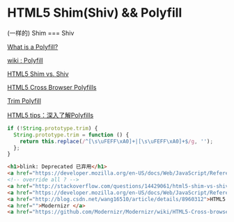# HTML5 Shim(Shiv) && Polyfill

(一样的) Shim === Shiv

[What is a Polyfill?](https://remysharp.com/2010/10/08/what-is-a-polyfill)

[wiki : Polyfill](https://en.wikipedia.org/wiki/Polyfill)

[HTML5 Shim vs. Shiv](http://stackoverflow.com/questions/14429061/html5-shim-vs-shiv)

[HTML5 Cross Browser Polyfills](https://github.com/Modernizr/Modernizr/wiki/HTML5-Cross-browser-Polyfills)

[Trim Polyfill](https://developer.mozilla.org/en-US/docs/Web/JavaScript/Reference/Global_Objects/String/Trim)


[HTML5 tips：深入了解Polyfills](http://blog.csdn.net/wang16510/article/details/8960312)

```js
if (!String.prototype.trim) {
  String.prototype.trim = function () {
    return this.replace(/^[\s\uFEFF\xA0]+|[\s\uFEFF\xA0]+$/g, '');
  };
}
``` 

```html
<h1>blink: Deprecated 已弃用</h1>
<a href="https://developer.mozilla.org/en-US/docs/Web/JavaScript/Reference/Global_Objects/String/blink">String.prototype.blink()</a>
<!-- override all ? -->
<a href="http://stackoverflow.com/questions/14429061/html5-shim-vs-shiv">HTML5 Shim vs. Shiv</a>
<a href="https://developer.mozilla.org/en-US/docs/Web/JavaScript/Reference/Global_Objects/String/Trim">Trim Polyfill</a>
<a href="http://blog.csdn.net/wang16510/article/details/8960312">HTML5 tips：深入了解Polyfills</a>
<a href="">Modernizr </a>
<a href="https://github.com/Modernizr/Modernizr/wiki/HTML5-Cross-browser-Polyfills">HTML5 Cross Browser Polyfills</a>
``` 


